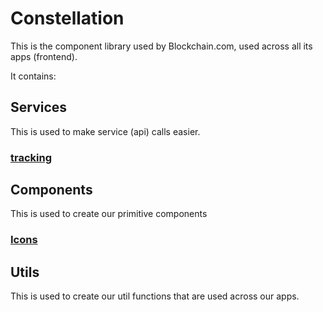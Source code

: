 # Constellation

This is the component library used by Blockchain.com, used across all its apps (frontend).

It contains:

## Services

This is used to make service (api) calls easier.

### [tracking](./docs/services/tracking)

## Components

This is used to create our primitive components

### [Icons](./docs/components/Icons)

## Utils

This is used to create our util functions that are used across our apps.
